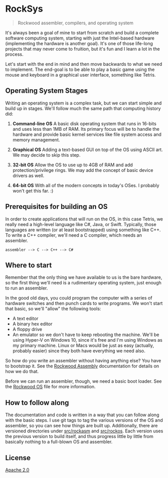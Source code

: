 # RockSys

> Rockwood assembler, compilers, and operating system

It's always been a goal of mine to start from scratch and build a complete
software computing system, starting with just the Intel-based hardware
(implementing the hardware is another goal). It's one of those life-long
projects that may never come to fruition, but it's fun and I learn a lot in the
process.

Let's start with the end in mind and then move backwards to what we need to
implement. The end-goal is to be able to play a basic game using the mouse and
keyboard in a graphical user interface, something like Tetris.

## Operating System Stages

Writing an operating system is a complex task, but we can start simple and build
up in stages. We'll follow much the same path that computing history did:

1. **Command-line OS** A basic disk operating system that runs in 16-bits and
   uses less than 1MB of RAM. Its primary focus will be to handle the hardware
   and provide basic kernel services like file system access and memory
   management.

2. **Graphical OS** Adding a text-based GUI on top of the OS using ASCII art. We
   may decide to skip this step.

3. **32-bit OS** Allow the OS to use up to 4GB of RAM and add
   protection/privilege rings. We may add the concept of basic device drivers as
   well.

4. **64-bit OS** With all of the modern concepts in today's OSes. I probably
   won't get this far. :)

## Prerequisites for building an OS

In order to create applications that will run on the OS, in this case Tetris, we
really need a high-level language like C#, Java, or Swift. Typically, those
languages are written (or at least bootstrapped) using something like C++. To
write a C++ compiler, we'll need a C compiler, which needs an assembler.

`assembler --> C --> C++ --> C#`

## Where to start

Remember that the only thing we have available to us is the bare hardware, so
the first thing we'll need is a rudimentary operating system, just enough to run
an assembler.

In the good old days, you could program the computer with a series of hardware
switches and then punch cards to write programs. We won't start that basic, so
we'll "allow" the following tools:

- A text editor
- A binary hex editor
- A floppy drive
- An emulator so we don't have to keep rebooting the machine. We'll be using
  Hyper-V on Windows 10, since it's free and I'm using Windows as my primary
  machine. Linux or Macs would be just as easy (actually, probably easier) since
  they both have everything we need also.

So how do you write an assembler without having anything else? You have to
bootstrap it. See the [Rockwood Assembly](docs/rockasm.md) documentation for
details on how we do that.

Before we can run an assembler, though, we need a basic boot loader. See the
[Rockwood OS](docs/rockos.md) file for more information.

## How to follow along

The documentation and code is written in a way that you can follow along with
the basic steps. I use git tags to tag the various versions of the OS and
assembler, so you can see how things are built up. Additionally, there are
versioned directories under [src/rockasm](src/rockasm) and
[src/rockos](src/rockos). Each version uses the previous version to build
itself, and thus progress little by little from basically nothing to a
full-blown OS and assembler.

## License

[Apache 2.0](http://www.apache.org/licenses/LICENSE-2.0)
